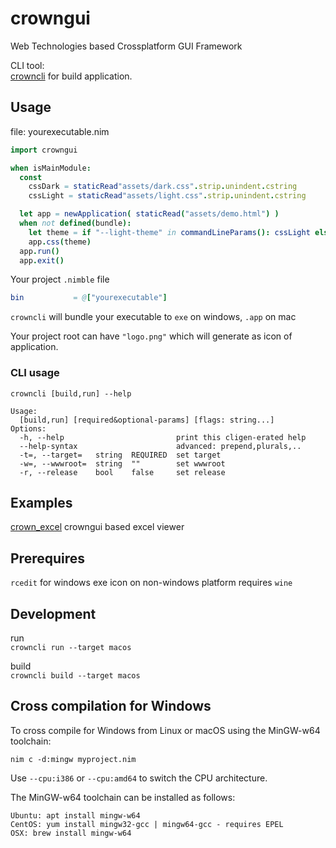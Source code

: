 # crowngui  

Web Technologies based Crossplatform GUI Framework  

CLI tool:  
[crowncli](https://github.com/bung87/crowncli) for build application.   

## Usage  
file: yourexecutable.nim  
``` nim
import crowngui

when isMainModule:
  const   
    cssDark = staticRead"assets/dark.css".strip.unindent.cstring
    cssLight = staticRead"assets/light.css".strip.unindent.cstring

  let app = newApplication( staticRead("assets/demo.html") )
  when not defined(bundle):
    let theme = if "--light-theme" in commandLineParams(): cssLight else: cssDark
    app.css(theme)
  app.run()
  app.exit()
```
Your project `.nimble` file  
``` nim
bin           = @["yourexecutable"]
```

`crowncli` will bundle your executable to `exe` on windows, `.app` on mac  

Your project root can have `"logo.png"` which will generate as icon of application.  

### CLI usage  
`crowncli [build,run] --help`  

```
Usage:
  [build,run] [required&optional-params] [flags: string...]
Options:
  -h, --help                         print this cligen-erated help
  --help-syntax                      advanced: prepend,plurals,..
  -t=, --target=   string  REQUIRED  set target
  -w=, --wwwroot=  string  ""        set wwwroot
  -r, --release    bool    false     set release

```

## Examples  
[crown_excel](https://github.com/bung87/crown_excel)  crowngui based excel viewer
## Prerequires  
  
`rcedit` for windows exe icon on non-windows platform requires `wine`  

## Development  

run  
`crowncli run --target macos`  

build  
`crowncli build --target macos`


## Cross compilation for Windows  

To cross compile for Windows from Linux or macOS using the MinGW-w64 toolchain:  

`nim c -d:mingw myproject.nim`  

Use `--cpu:i386` or `--cpu:amd64` to switch the CPU architecture.

The MinGW-w64 toolchain can be installed as follows:  

```
Ubuntu: apt install mingw-w64
CentOS: yum install mingw32-gcc | mingw64-gcc - requires EPEL
OSX: brew install mingw-w64
```